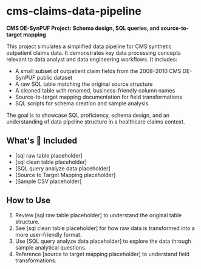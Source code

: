 # cms-claims-data-pipeline
**CMS DE-SynPUF Project: Schema design, SQL queries, and source-to-target mapping**

This project simulates a simplified data pipeline for CMS synthetic outpatient claims data. It demonstrates key data processing concepts relevant to data analyst and data engineering workflows. It includes:

- A small subset of outpatient claim fields from the 2008–2010 CMS DE-SynPUF public dataset
- A raw SQL table matching the original source structure
- A cleaned table with renamed, business-friendly column names
- Source-to-target mapping documentation for field transformations
- SQL scripts for schema creation and sample analysis

The goal is to showcase SQL proficiency, schema design, and an understanding of data pipeline structure in a healthcare claims context.

## What's 📂 Included
- [sql raw table placeholder]
- [sql clean table placeholder]
- [SQL query analyze data placeholder]
- [Source to Target Mapping placeholder]
- [Sample CSV placeholder]

## How to Use
1. Review [sql raw table placeholder] to understand the original table structure.
2. See [sql clean table placeholder] for how raw data is transformed into a more user-friendly format.
3. Use [SQL query analyze data placeholder] to explore the data through sample analytical questions.
4. Reference [source to target mapping placeholder] to understand field transformations. 
